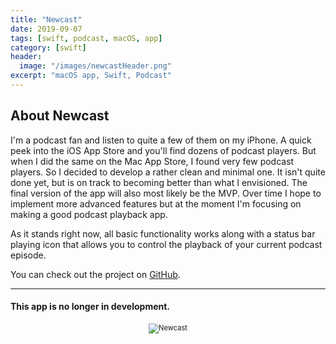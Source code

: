 ```yaml
---
title: "Newcast"
date: 2019-09-07
tags: [swift, podcast, macOS, app]
category: [swift]
header:
  image: "/images/newcastHeader.png"
excerpt: "macOS app, Swift, Podcast"
---
```


## About Newcast
I'm a podcast fan and listen to quite a few of them on my iPhone. A quick peek into the iOS App Store and you'll find dozens of podcast players. But when I did the same on the Mac App Store, I found very few podcast players. So I decided to develop a rather clean and minimal one. It isn't quite done yet, but is on track to becoming better than what I envisioned. The final version of the app will also most likely be the MVP. Over time I hope to implement more advanced features but at the moment I'm focusing on making a good podcast playback app. 

As it stands right now, all basic functionality works along with a status bar playing icon that allows you to control the playback of your current podcast episode.


You can check out the project on [GitHub](https://github.com/nbolar/newcast).

________

#### This app is no longer in development.

<div style="width:image width px; font-size:80%; text-align:center;"><img src="{{ site.url }}{{ site.baseurl }}/images/Newcast_screenshot.png" alt="Newcast" width="width" height="height" style="padding-bottom:0.5em;" /></div>



